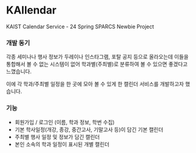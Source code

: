 # KAIlendar
KAIST Calendar Service - 24 Spring SPARCS Newbie Project

### 개발 동기
각종 세미나나 행사 정보가 두레이나 인스타그램, 포탈 공지 등으로 올라오는데 이들을 통합해서 볼 수 없는 시스템이 없어 학과별(주최별)로 분류하여 볼 수 있으면 좋겠다고 느꼈습니다.

이에 각 학과/주최별 일정을 한 곳에 모아 볼 수 있게 한 캘린더 서비스를 개발하고자 했습니다.

### 기능
- 회원가입 / 로그인 (이름, 학과 정보, 학번 수집)
- 기본 학사일정(개강, 종강, 중간고사, 기말고사 등)이 담긴 기본 캘린더
- 주최별 행사 일정 및 정보가 담긴 캘린더
- 본인 소속의 학과 일정이 표시된 개별 캘린더